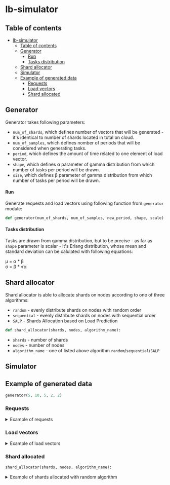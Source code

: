 # lb-simulator

## Table of contents

- [lb-simulator](#lb-simulator)
  * [Table of contents](#table-of-contents)
  * [Generator](#generator)
      - [Run](#run)
      - [Tasks distribution](#tasks-distribution)
  * [Shard allocator](#shard-allocator)
  * [Simulator](#simulator)
  * [Example of generated data](#example-of-generated-data)
    + [Requests](#requests)
    + [Load vectors](#load-vectors)
    + [Shard allocated](#shard-allocated)

 
## Generator

Generator takes following parameters:
- `num_of_shards`, which defines number of vectors that will be generated - it's identical to number of shards located in total on cloud.
- `num_of_samples`, which defines nomber of periods that will be considered when generating tasks.
- `period`, which defines the amount of time related to one element of load vector.
- `shape`, which defines &alpha; parameter of gamma distribution from which number of tasks per period will be drawn.
- `size`, which defines &beta; parameter of gamma distribution from which number of tasks per period will be drawn.
 
#### Run

Generate requests and load vectors using following function from `generator` module:
```python
def generator(num_of_shards, num_of_samples, new_period, shape, scale)
```

#### Tasks distribution

Tasks are drawn from gamma distribution, but to be precise - as far as `shape` parameter is scalar -  it's Erlang distribution, whose mean and standard deviation can be calulated with following equations:

 &mu; = &alpha; * &beta; </br>
 &sigma; =  &beta; * √&alpha;


## Shard allocator

Shard allocator is able to allocate shards on nodes according to one of three algorithms:
- `random` - evenly distribute shards on nodes with random order
- `sequential` - evenly distribute shards on nodes with sequential order
- `SALP` - Shards Allocation based on Load Prediction

```python
def shard_allocator(shards, nodes, algorithm_name):
```

- `shards` - number of shards
- `nodes` - number of nodes
- `algorithm_name` - one of listed above algorithm `random`/`sequential`/`SALP`


## Simulator


## Example of generated data


```python
generator(5, 10, 5, 2, 2)
```

### Requests

<details>
 <summary>
Example of requests
 </summary>

|  id  |timestamp|shard|load |
|------|---------|-----|-----|
|0     |1.23     |3    |3.266|
|1     |3.27     |4    |3.861|
|2     |3.58     |4    |7.198|
|3     |5.02     |3    |3.022|
|4     |5.305    |4    |1.727|
|5     |5.31     |5    |1.729|
|6     |5.63     |1    |5.434|
|7     |6.155    |1    |7.069|
|8     |6.835    |2    |3.011|
|9     |7.695    |4    |12.173|
|10    |8.525    |1    |4.723|
|11    |11.09    |5    |11.399|
|12    |12.67    |5    |1.523|
|13    |14.085   |1    |1.942|
|14    |17.365   |1    |2.025|
|15    |19.405   |3    |11.537|
|16    |20.25    |3    |1.623|
|17    |24.995   |3    |2.994|
|18    |25.795   |3    |3.882|
|19    |25.97    |3    |1.371|
|20    |29.84    |4    |3.541|
|21    |32.645   |3    |0.743|
|22    |34.245   |1    |1.99 |
|23    |38.515   |1    |5.539|
|24    |38.555   |2    |9.327|
|25    |41.55    |4    |6.34 |
|26    |44.755   |1    |9.249|
|27    |45.22    |4    |3.795|
|28    |45.275   |4    |6.259|
|29    |49.99    |2    |2.705|

</details>

### Load vectors

<details>
 <summary>
Example of load vectors
 </summary>

| [1] | [2] | [3] | [4] | [5] | [6] | [7] | [8] | [9] | [10] | [11] |
|-----|-----|-----|-----|-----|-----|-----|-----|-----|-----|-----|
|0.0  |1.938|1.691|0.61 |0.0  |0.0  |0.151|0.544|0.86|1.0  |1.64 |
|0.0  |0.602|0.0  |0.0  |0.0  |0.0  |0.0  |1.289|0.0 |1.61 |0.539|
|0.653|0.604|0.0  |1.119|1.326|1.648|2.033|0.0  |0.0 |0.0  |0.0  |
|1.63 |2.232|1.183|2.142|0.0  |0.032|0.676|0.0  |0.69|2.282|0.307|
|0.0  |0.346|1.087|1.0  |1.923|0.0  |0.0  |0.0  |0.0 |0.0  |0.0  |


</details>


### Shard allocated

```python
shard_allocator(shards, nodes, algorithm_name):
```

<details>
 <summary>
Example of shards allocated with random algorithm
 </summary>

|shard|node |
|-----|-----|
|1    |2    |
|2    |2    |
|3    |1    |
|4    |1    |
|5    |2    |

</details>
